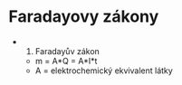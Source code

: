 # Faradayovy zákony
- 1. Faradayův zákon
  - m = A\*Q = A\*I\*t
  - A = elektrochemický ekvivalent látky
